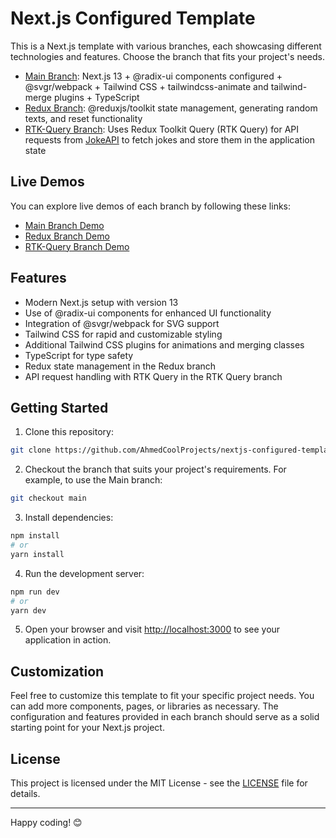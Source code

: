 # Next.js Configured Template

This is a Next.js template with various branches, each showcasing different technologies and features. Choose the branch that fits your project's needs.

- [Main Branch](https://github.com/AhmedCoolProjects/nextjs-configured-template/tree/main): Next.js 13 + @radix-ui components configured + @svgr/webpack + Tailwind CSS + tailwindcss-animate and tailwind-merge plugins + TypeScript
- [Redux Branch](https://github.com/AhmedCoolProjects/nextjs-configured-template/tree/redux): @reduxjs/toolkit state management, generating random texts, and reset functionality
- [RTK-Query Branch](https://github.com/AhmedCoolProjects/nextjs-configured-template/tree/rtk-query): Uses Redux Toolkit Query (RTK Query) for API requests from [JokeAPI](https://v2.jokeapi.dev/joke/Any?blacklistFlags=nsfw,sexist&idRange=0-100) to fetch jokes and store them in the application state

## Live Demos

You can explore live demos of each branch by following these links:

- [Main Branch Demo](https://nextjs13-template-ui.vercel.app/)
- [Redux Branch Demo](https://nextjs13-template-redux.vercel.app/)
- [RTK-Query Branch Demo](https://nextjs13-template-rtk-query.vercel.app/)

## Features

- Modern Next.js setup with version 13
- Use of @radix-ui components for enhanced UI functionality
- Integration of @svgr/webpack for SVG support
- Tailwind CSS for rapid and customizable styling
- Additional Tailwind CSS plugins for animations and merging classes
- TypeScript for type safety
- Redux state management in the Redux branch
- API request handling with RTK Query in the RTK Query branch

## Getting Started

1. Clone this repository:

```bash
git clone https://github.com/AhmedCoolProjects/nextjs-configured-template.git
```

2. Checkout the branch that suits your project's requirements. For example, to use the Main branch:

```bash
git checkout main
```

3. Install dependencies:

```bash
npm install
# or
yarn install
```

4. Run the development server:

```bash
npm run dev
# or
yarn dev
```

5. Open your browser and visit [http://localhost:3000](http://localhost:3000) to see your application in action.

## Customization

Feel free to customize this template to fit your specific project needs. You can add more components, pages, or libraries as necessary. The configuration and features provided in each branch should serve as a solid starting point for your Next.js project.

## License

This project is licensed under the MIT License - see the [LICENSE](LICENSE) file for details.

---

Happy coding! 😊


